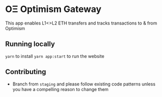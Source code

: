 # OΞ Optimism Gateway

This app enables L1<>L2 ETH transfers and tracks transactions to & from Optimism
## Running locally

`yarn` to install
`yarn app:start` to run the website

## Contributing

- Branch from `staging` and please follow existing code patterns unless you have a compelling reason to change them
